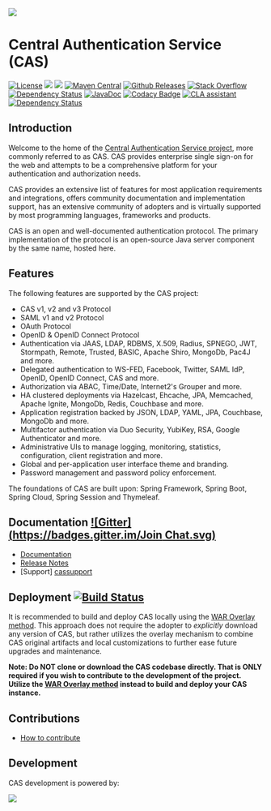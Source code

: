 ![][casimg]
# Central Authentication Service (CAS)
[![License](https://img.shields.io/hexpm/l/plug.svg)](https://github.com/apereo/cas/blob/master/LICENSE)
[![](https://heroku-badge.herokuapp.com/?app=jasigcas&root=/cas/login)][caswebheroku]
[![](https://heroku-badge.herokuapp.com/?app=jasigcasmgmt&root=/cas-services/login)][casmgheroku] [![Maven Central](https://maven-badges.herokuapp.com/maven-central/org.apereo.cas/cas-server-webapp/badge.svg?style=flat)](https://maven-badges.herokuapp.com/maven-central/org.apereo.cas/cas-server) [![Github Releases](https://img.shields.io/github/release/apereo/cas.svg)](https://github.com/apereo/cas/releases)
[![Stack Overflow](http://img.shields.io/:stack%20overflow-cas-brightgreen.svg)](http://stackoverflow.com/questions/tagged/cas)
[![Dependency Status](https://www.versioneye.com/user/projects/5677b4a5107997002d00131b/badge.svg?style=flat)](https://www.versioneye.com/user/projects/5677b4a5107997002d00131b)
[![JavaDoc](https://javadoc-emblem.rhcloud.com/doc/org.apereo.cas/cas-server/badge.svg)](http://www.javadoc.io/doc/org.apereo.cas/cas-server)
[![Codacy Badge](https://api.codacy.com/project/badge/grade/cc934b4c7d5d42d28e63757ff9e56d47)](http://bit.ly/1Uf6rwC)
[![CLA assistant](https://cla-assistant.io/readme/badge/apereo/cas)](https://cla-assistant.io/apereo/cas)
[![Dependency Status](https://dependencyci.com/github/apereo/cas/badge)](https://dependencyci.com/github/apereo/cas)

## Introduction

Welcome to the home of the [Central Authentication Service project](https://www.apereo.org/cas), more commonly referred to as CAS. 
CAS provides enterprise single sign-on for the web and attempts to be a comprehensive platform for your authentication and authorization needs. 

CAS provides an extensive list of features for most application requirements and integrations, offers community documentation 
and implementation support, has an extensive community of adopters and is virtually supported by most programming languages, frameworks and products.

CAS is an open and well-documented authentication protocol. The primary implementation of the protocol is 
an open-source Java server component by the same name, hosted here. 

## Features

The following features are supported by the CAS project:

* CAS v1, v2 and v3 Protocol
* SAML v1 and v2 Protocol
* OAuth Protocol
* OpenID & OpenID Connect Protocol
* Authentication via JAAS, LDAP, RDBMS, X.509, Radius, SPNEGO, JWT, Stormpath, Remote, Trusted, BASIC, Apache Shiro, MongoDb, Pac4J and more.
* Delegated authentication to WS-FED, Facebook, Twitter, SAML IdP, OpenID, OpenID Connect, CAS and more.
* Authorization via ABAC, Time/Date, Internet2's Grouper and more.
* HA clustered deployments via Hazelcast, Ehcache, JPA, Memcached, Apache Ignite, MongoDb, Redis, Couchbase and more.
* Application registration backed by JSON, LDAP, YAML, JPA, Couchbase, MongoDb and more.
* Multifactor authentication via Duo Security, YubiKey, RSA, Google Authenticator and more.
* Administrative UIs to manage logging, monitoring, statistics, configuration, client registration and more.
* Global and per-application user interface theme and branding.
* Password management and password policy enforcement.

The foundations of CAS are built upon: Spring Framework, Spring Boot, Spring Cloud, Spring Session and Thymeleaf.

## Documentation [![Gitter](https://badges.gitter.im/Join Chat.svg)][casgitter]

- [Documentation][wiki]
- [Release Notes][releasenotes]
- [Support] [cassupport]

## Deployment [![Build Status](https://api.travis-ci.org/apereo/cas.png?branch=master)](http://travis-ci.org/apereo/cas)

It is recommended to build and deploy CAS locally using the [WAR Overlay method][overlay]. 
This approach does not require the adopter to *explicitly* download any version of CAS, but 
rather utilizes the overlay mechanism to combine CAS original artifacts and local 
customizations to further ease future upgrades and maintenance.

**Note: Do NOT clone or download the CAS codebase directly. That is ONLY required if you wish to contribute to the development of 
the project. Utilize the [WAR Overlay method][overlay] instead to build and deploy your CAS instance.**

## Contributions

- [How to contribute][contribute]

## Development

CAS development is powered by: <br/>

<a href="http://www.jetbrains.com/idea/" target="_blank"><img src="https://apereo.github.io/cas/images/intellijidea.gif" valign="middle" style="vertical-align:middle"></a>

[wiki]: https://apereo.github.io/cas
[overlay]: https://apereo.github.io/cas/development/installation/Maven-Overlay-Installation.html
[contribute]: https://apereo.github.io/cas/developer/Contributor-Guidelines.html
[downloadcas]: http://www.apereo.org/cas/download
[cassonatype]: https://oss.sonatype.org/content/repositories/snapshots/org/jasig/cas/
[casmavencentral]: http://mvnrepository.com/artifact/org.apereo.cas
[downloadcasgithub]: https://github.com/apereo/cas/archive/master.zip
[releasenotes]: https://github.com/apereo/cas/releases
[casimg]: https://cloud.githubusercontent.com/assets/1205228/14939607/7cd35c3c-0f02-11e6-9564-80d8dfc0a064.png
[caswebheroku]: https://jasigcas.heroku.com/cas
[casmgheroku]: https://jasigcasmgmt.heroku.com/cas-management
[cassupport]: https://apereo.github.io/cas/Support.html
[casgitter]: https://gitter.im/apereo/cas?utm_source=badge&utm_medium=badge&utm_campaign=pr-badge&utm_content=badge

